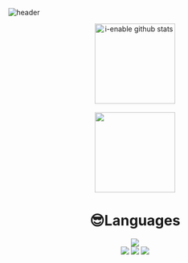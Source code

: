 ![header](https://capsule-render.vercel.app/api?type=waving&color=hexocode&height=300&section=header&text=🚀%20&fontSize=90&fontColor=ffffff)
<div align="center" style="text-align:center>
 <a href="https://github.com/I-enable"><img align="center" style="height:160px" src="https://github-readme-stats.vercel.app/api?username=I-enable&show_icons=true&include_all_commits=true&theme=nord&hide_border=true" alt="i-enable github stats" /></a>

<br>
<br>
 <a href="https://github.com/I-enable"><img align="center" style="height:160px" src="https://github-readme-stats.vercel.app/api/top-langs/?username=i-enable&layout=compact&theme=nord&hide_border=true" /></a> 
  </div>
 <h1 align="center">           
 😎Languages
</h1>


<div align="center" style="text-align:center">
 
 <img src="https://img.shields.io/badge/Python-000000?style=flat-square&logo=Python&logoColor=3776AB"><br>
 <img src="https://img.shields.io/badge/HTML-000000?style=flat-square&logo=html5&logoColor=E34F26">
 <img src="https://img.shields.io/badge/CSS-000000?style=flat-square&logo=css3&logoColor=1572B6">
 <img src="https://img.shields.io/badge/Javascript-000000?style=flat-square&logo=javascript&logoColor=F7DF1E">
 


</div>
